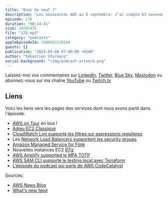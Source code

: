 ```yaml
---
title: "Quoi de neuf ?"
description: "Les nouveautés AWS au 8 septembre: J'ai compté 83 nouveautés   ces deux dernières semaines. J'en ai retenu 7 qui j'espère sont pertinentes pour vous, les builders. Dans cet épisode, on parle de l'arrêt de EC2 Classique, de Flink managé pour vos applications data. On parle de nouvelles possibilités des Network Load Balancer et de Cloudwatch Log. Il y a une nouvelle famille d'instances EC2, les R7iz et je termine avec AWS Amplify qui vous permet maintenant de développer des flux d'authentication multi-facteurs avec les TOTP. "
episode: 178
duration: "00:14:41"
size: 28205475
file: "178.mp3"
category: "podcasts"
appleEpisodeId: 1000663120194
guests: []
publication: "2023-09-08 07:00:00 +0200"
author: "Sébastien Stormacq"
social-background: "/img/podcast-artwork.png"
---
```


Laissez-moi vos commentaires sur [LinkedIn](https://www.linkedin.com/in/sebastienstormacq/), [Twitter](https://twitter.com/sebsto), [Blue Sky](https://bsky.app/profile/sebsto.bsky.social), [Mastodon](https://awscommunity.social/@sebsto) ou abonnez-vous sur ma chaîne [YouTube](https://www.youtube.com/sebsto) ou [Twitch.tv](https://www.twitch.tv/sebAWS)

## Liens

Voici les liens vers les pages des services dont nous avons parlé dans l'épisode.

- [AWS on Tour](https://awsontour.splashthat.com/) en bus !
- [Adieu EC2 Classique](https://www.allthingsdistributed.com/2023/09/farewell-ec2-classic.html)
- [CloudWatch Log supporte les filtres sur expressions regulières](https://aws.amazon.com/about-aws/whats-new/2023/09/amazon-cloudwatch-logs-regular-expression-filter-pattern-syntax-support/)
- Les [Network Load Balancers supportent les security groups](https://aws.amazon.com/about-aws/whats-new/2023/08/network-load-balancer-supports-security-groups/?nc1=h_ls)
- [Amazon Managed Service for Flink](https://aws.amazon.com/about-aws/whats-new/2023/08/amazon-managed-service-apache-flink/)
- Nouvelles instances EC2 [R7iz](https://aws.amazon.com/about-aws/whats-new/2023/09/amazon-ec2-r7iz-instances/)
- [AWS Amplify supported le MFA TOTP](https://aws.amazon.com/about-aws/whats-new/2023/08/aws-amplify-time-based-password-mfa-android-swift-flutter/)
- [AWS SAM CLI supporte le testing local avec Terraform](https://aws.amazon.com/about-aws/whats-new/2023/08/aws-lambda-functions-graviton2-6-regions/)
- [L'épisode du podcast qui parle de AWS CodeCatalyst](https://stormacq.com/podcasts/episode_157/index.html)

Sources: 

- [AWS News Blog](https://aws.amazon.com/blogs/aws/)
- [What's new feed](https://aws.amazon.com/about-aws/whats-new/2023/)
